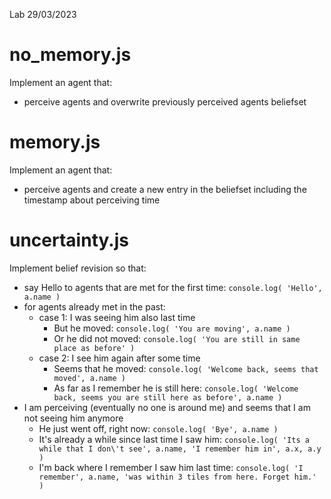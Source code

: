 Lab 29/03/2023


# no_memory.js
Implement an agent that:
- perceive agents and overwrite previously perceived agents beliefset


# memory.js
Implement an agent that:
- perceive agents and create a new entry in the beliefset including the timestamp about perceiving time


# uncertainty.js
Implement belief revision so that:
- say Hello to agents that are met for the first time:
    `console.log( 'Hello', a.name )`
- for agents already met in the past:
    - case 1: I was seeing him also last time
        - But he moved:
            `console.log( 'You are moving', a.name )`
        - Or he did not moved:
            `console.log( 'You are still in same place as before' )`
    - case 2: I see him again after some time
        - Seems that he moved:
            `console.log( 'Welcome back, seems that moved', a.name )`
        -  As far as I remember he is still here:
            `console.log( 'Welcome back, seems you are still here as before', a.name )`
- I am perceiving (eventually no one is around me) and seems that I am not seeing him anymore
    - He just went off, right now:
        `console.log( 'Bye', a.name )`
    - It's already a while since last time I saw him:
        `console.log( 'Its a while that I don\'t see', a.name, 'I remember him in', a.x, a.y )`
    - I'm back where I remember I saw him last time:
        `console.log( 'I remember', a.name, 'was within 3 tiles from here. Forget him.' )`


